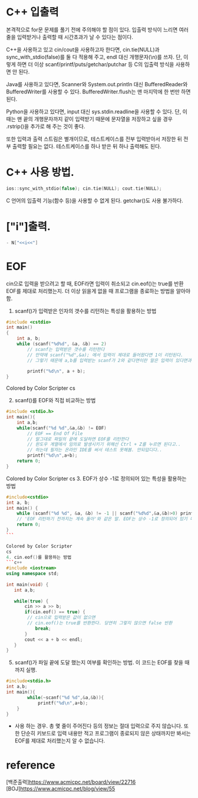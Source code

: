 # C++ 입출력
본격적으로 for문 문제를 풀기 전에 주의해야 할 점이 있다. 입출력 방식이 느리면 여러 줄을 입력받거나 출력할 때 시간초과가 날 수 있다는 점이다.

C++을 사용하고 있고 cin/cout을 사용하고자 한다면, cin.tie(NULL)과 sync_with_stdio(false)를 둘 다 적용해 주고, endl 대신 개행문자(\n)를 쓰자. 단, 이렇게 하면 더 이상 scanf/printf/puts/getchar/putchar 등 C의 입출력 방식을 사용하면 안 된다.

Java를 사용하고 있다면, Scanner와 System.out.println 대신 BufferedReader와 BufferedWriter를 사용할 수 있다. BufferedWriter.flush는 맨 마지막에 한 번만 하면 된다.

Python을 사용하고 있다면, input 대신 sys.stdin.readline을 사용할 수 있다. 단, 이때는 맨 끝의 개행문자까지 같이 입력받기 때문에 문자열을 저장하고 싶을 경우 .rstrip()을 추가로 해 주는 것이 좋다.

또한 입력과 출력 스트림은 별개이므로, 테스트케이스를 전부 입력받아서 저장한 뒤 전부 출력할 필요는 없다. 테스트케이스를 하나 받은 뒤 하나 출력해도 된다.

# C++ 사용 방법.
```c++
ios::sync_with_stdio(false); cin.tie(NULL); cout.tie(NULL);
```
C 언어의 입출력 기능(함수 등)을 사용할 수 없게 된다.
getchar()도 사용 불가하다. 

# ["i"]출력.
```c++
- N["<<i<<"]
```

# EOF
cin으로 입력을 받으려고 할 때, EOF라면 입력이 취소되고 
cin.eof()는 true를 반환
EOF를 제대로 처리했는지. 더 이상 읽을게 없을 때
프로그램을 종료하는 방법을 알아야함.

1. scanf()가 입력받은 인자의 갯수를 리턴하는 특성을 활용하는 방법
```c++
#include <cstdio>
int main()
{
    int a, b;
    while (scanf("%d%d", &a, &b) == 2)
        // scanf는 입력받은 갯수를 리턴한다
        // 만약에 scanf("%d",&a); 에서 입력이 제대로 들어왔다면 1이 리턴된다.
        // 그렇기 때문에 a,b를 입력받는 scanf가 2와 같다면이란 말은 입력이 있다면과 같은 말이다
        
        printf("%d\n", a + b);
}​
```
Colored by Color Scripter
cs

2. scanf()를 EOF와 직접 비교하는 방법
```c++
#include <stdio.h>
int main(){
    int a,b;
    while(scanf("%d %d",&a,&b) != EOF)
        // EOF == End Of File
        // 말그대로 파일의 끝에 도달하면 EOF를 리턴한다
        // 윈도우 계열에서 임의로 발생시키기 위해선 Ctrl + Z를 누르면 된다고.. 
        // 하는데 필자는 온라인 IDE를 써서 테스트 못해봄. 안되덥디다..
        printf("%d\n",a+b);
    return 0;
}​
```
Colored by Color Scripter
cs
3. EOF가 상수 -1로 정의되어 있는 특성을 활용하는 방법

```c++
#include<cstdio>
int a, b;
int main() {
    while (scanf("%d %d", &a, &b) != -1 || scanf("%d%d",&a,&b)>0) printf("%d\n", a + b);
    // 'EOF 리턴하기 전까지는 계속 돌아'와 같은 말. EOF는 상수 -1로 정의되어 있기 때문!
    return 0;
}
```​​

Colored by Color Scripter
cs
4. cin.eof()를 활용하는 방법
```c++
#include <iostream>
using namespace std;
 
int main(void) {
   int a,b;
 
   while(true) {
       cin >> a >> b;
       if(cin.eof() == true) {
        // cin으로 입력받은 값이 없으면
        // cin.eof()는 true를 반환한다. 당연히 그렇지 않으면 false 반환
           break;
       }
       cout << a + b << endl;
   }
}
```

5. scanf()가 파일 끝에 도달 했는지 여부를 확인하는 방법. 이 코드는 
EOF를 찾을 때까지 실행.
```c++
#include<stdio.h>
int a,b;
int main(){
		while(~scanf("%d %d",&a,&b)){
			printf("%d\n",a+b);
	}
}
```


- 사용 하는 경우.
총 몇 줄이 주어진다 등의 정보는 절대 입력으로 주지 않습니다. 또한 단순히 키보드로 입력 내용만 적고 프로그램이 종료되지 않은 상태까지만 봐서는 EOF를 제대로 처리했는지 알 수 없습니다.

# reference
[백준출력]https://www.acmicpc.net/board/view/22716
[BOJ]https://www.acmicpc.net/blog/view/55